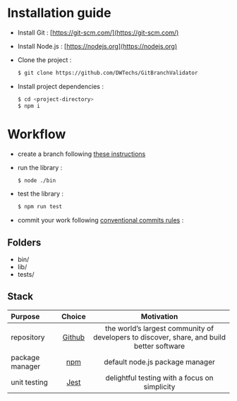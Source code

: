 # Installation guide

- Install Git : [https://git-scm.com/](https://git-scm.com/)

- Install Node.js : [https://nodejs.org](https://nodejs.org)

- Clone the project :

  ```bash
  $ git clone https://github.com/DWTechs/GitBranchValidator
  ```

- Install project dependencies :

  ```bash
  $ cd <project-directory>
  $ npm i
  ```

# Workflow

- create a branch following [these instructions](https://dwtechs.github.io/efficient-git/branch/)

- run the library :

  ```bash
  $ node ./bin
  ```

- test the library :

  ```bash
  $ npm run test
  ```

- commit your work following [conventional commits rules](https://dwtechs.github.io/efficient-git/conventional-commit/) :


## Folders

- bin/
- lib/
- tests/

## Stack

| Purpose         |                Choice                |                                        Motivation                                         |
| :-------------- | :----------------------------------: | :---------------------------------------------------------------------------------------: |
| repository      |    [Github](https://github.com/)     | the world’s largest community of developers to discover, share, and build better software |
| package manager | [npm](https://www.npmjs.com/get-npm) |                              default node.js package manager                              |
| unit testing    |      [Jest](https://jestjs.io/)      |                       delightful testing with a focus on simplicity                       |
